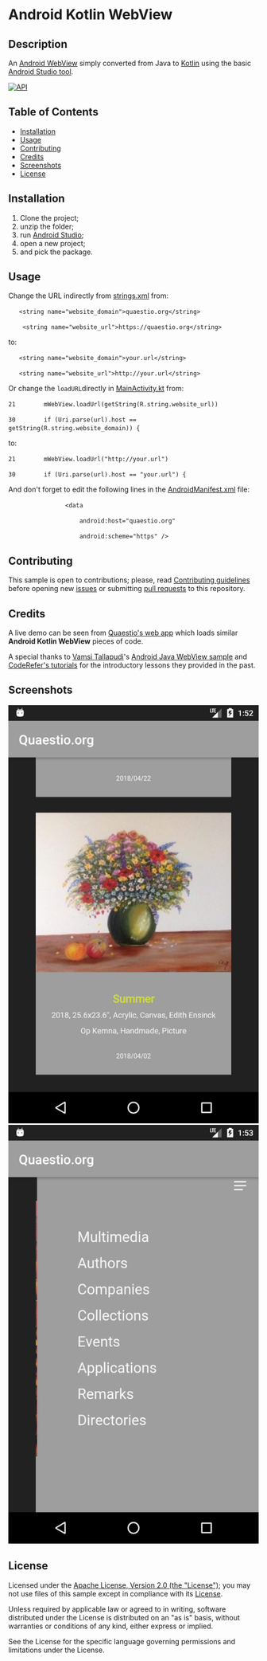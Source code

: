 # Android Kotlin WebView

## Description
An [Android WebView](https://d.android.com/guide/webapps/webview) simply converted from Java to [Kotlin](https://kotlinlang.org/) using the basic [Android Studio tool](https://developer.android.com/studio/projects/add-kotlin#convert-to-kotlin-code).

[![API](https://img.shields.io/badge/API-19%2B-brightgreen.svg?style=flat)](https://android-arsenal.com/api?level=19)

## Table of Contents
* [Installation](#installation)
* [Usage](#usage)
* [Contributing](#contributing)
* [Credits](#credits)
* [Screenshots](#screenshots)
* [License](#license)

## Installation
1. Clone the project;
2. unzip the folder;
3. run [Android Studio](https://d.android.com/studio/);
4. open a new project;
5. and pick the package.

## Usage
Change the URL indirectly from [strings.xml](/app/src/main/res/values/strings.xml) from:

`   <string name="website_domain">quaestio.org</string>`

`    <string name="website_url">https://quaestio.org</string>`

to:


`   <string name="website_domain">your.url</string>`

`   <string name="website_url">http://your.url</string>`

Or change the `loadURL`directly in [MainActivity.kt](/app/src/main/java/org/quaestio/kotlinconvertedwebview/MainActivity.kt) from:

`21        mWebView.loadUrl(getString(R.string.website_url))`

`30        if (Uri.parse(url).host == getString(R.string.website_domain)) {`

to:

`21        mWebView.loadUrl("http://your.url")`

`30        if (Uri.parse(url).host == "your.url") {`

And don't forget to edit the following lines in the [AndroidManifest.xml](/app/src/main/AndroidManifest.xml) file:

`                <data`

`                    android:host="quaestio.org"`

`                    android:scheme="https" />`

## Contributing
This sample is open to contributions; please, read [Contributing guidelines](/CONTRIBUTING.md) before opening new [issues](https://github.com/QuaestioOrg/kotlin-converted-webview/issues) or submitting [pull requests](https://github.com/QuaestioOrg/kotlin-converted-webview/pulls) to this repository.

## Credits
A live demo can be seen from [Quaestio's web app](https://e5kmd.app.goo.gl/zvpW) which loads similar **Android Kotlin WebView** pieces of code.

A special thanks to [Vamsi Tallapudi](https://github.com/vamsitallapudi/create-android-app-for-website)'s [Android Java WebView sample](https://github.com/vamsitallapudi/create-android-app-for-website) and [CodeRefer's tutorials](https://www.coderefer.com/create-android-app-for-website/) for the introductory lessons they provided in the past.

## Screenshots
![](/screenshots/1_hires.png) ![](/screenshots/2_hires.png)

## License
Licensed under the [Apache License, Version 2.0 (the "License")](http://www.apache.org/licenses/LICENSE-2.0); you may not use files of this sample except in compliance with its [License](/LICENSE).

Unless required by applicable law or agreed to in writing, software distributed under the License is distributed on an "as is" basis, without warranties or conditions of any kind, either express or implied.

See the License for the specific language governing permissions and limitations under the License.
